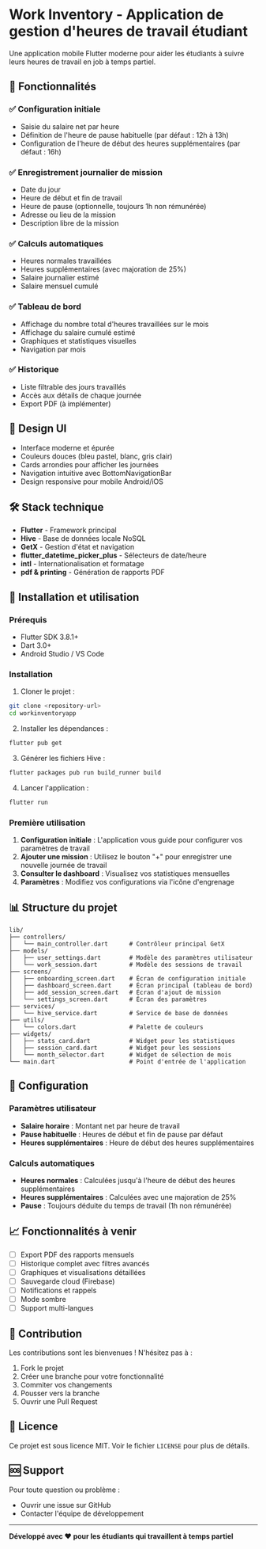 # Work Inventory - Application de gestion d'heures de travail étudiant

Une application mobile Flutter moderne pour aider les étudiants à suivre leurs heures de travail en job à temps partiel.

## 🎯 Fonctionnalités

### ✅ Configuration initiale
- Saisie du salaire net par heure
- Définition de l'heure de pause habituelle (par défaut : 12h à 13h)
- Configuration de l'heure de début des heures supplémentaires (par défaut : 16h)

### ✅ Enregistrement journalier de mission
- Date du jour
- Heure de début et fin de travail
- Heure de pause (optionnelle, toujours 1h non rémunérée)
- Adresse ou lieu de la mission
- Description libre de la mission

### ✅ Calculs automatiques
- Heures normales travaillées
- Heures supplémentaires (avec majoration de 25%)
- Salaire journalier estimé
- Salaire mensuel cumulé

### ✅ Tableau de bord
- Affichage du nombre total d'heures travaillées sur le mois
- Affichage du salaire cumulé estimé
- Graphiques et statistiques visuelles
- Navigation par mois

### ✅ Historique
- Liste filtrable des jours travaillés
- Accès aux détails de chaque journée
- Export PDF (à implémenter)

## 🎨 Design UI

- Interface moderne et épurée
- Couleurs douces (bleu pastel, blanc, gris clair)
- Cards arrondies pour afficher les journées
- Navigation intuitive avec BottomNavigationBar
- Design responsive pour mobile Android/iOS

## 🛠️ Stack technique

- **Flutter** - Framework principal
- **Hive** - Base de données locale NoSQL
- **GetX** - Gestion d'état et navigation
- **flutter_datetime_picker_plus** - Sélecteurs de date/heure
- **intl** - Internationalisation et formatage
- **pdf & printing** - Génération de rapports PDF

## 📱 Installation et utilisation

### Prérequis
- Flutter SDK 3.8.1+
- Dart 3.0+
- Android Studio / VS Code

### Installation

1. Cloner le projet :
```bash
git clone <repository-url>
cd workinventoryapp
```

2. Installer les dépendances :
```bash
flutter pub get
```

3. Générer les fichiers Hive :
```bash
flutter packages pub run build_runner build
```

4. Lancer l'application :
```bash
flutter run
```

### Première utilisation

1. **Configuration initiale** : L'application vous guide pour configurer vos paramètres de travail
2. **Ajouter une mission** : Utilisez le bouton "+" pour enregistrer une nouvelle journée de travail
3. **Consulter le dashboard** : Visualisez vos statistiques mensuelles
4. **Paramètres** : Modifiez vos configurations via l'icône d'engrenage

## 📊 Structure du projet

```
lib/
├── controllers/
│   └── main_controller.dart      # Contrôleur principal GetX
├── models/
│   ├── user_settings.dart        # Modèle des paramètres utilisateur
│   └── work_session.dart         # Modèle des sessions de travail
├── screens/
│   ├── onboarding_screen.dart    # Écran de configuration initiale
│   ├── dashboard_screen.dart     # Écran principal (tableau de bord)
│   ├── add_session_screen.dart   # Écran d'ajout de mission
│   └── settings_screen.dart      # Écran des paramètres
├── services/
│   └── hive_service.dart         # Service de base de données
├── utils/
│   └── colors.dart               # Palette de couleurs
├── widgets/
│   ├── stats_card.dart           # Widget pour les statistiques
│   ├── session_card.dart         # Widget pour les sessions
│   └── month_selector.dart       # Widget de sélection de mois
└── main.dart                     # Point d'entrée de l'application
```

## 🔧 Configuration

### Paramètres utilisateur
- **Salaire horaire** : Montant net par heure de travail
- **Pause habituelle** : Heures de début et fin de pause par défaut
- **Heures supplémentaires** : Heure de début des heures supplémentaires

### Calculs automatiques
- **Heures normales** : Calculées jusqu'à l'heure de début des heures supplémentaires
- **Heures supplémentaires** : Calculées avec une majoration de 25%
- **Pause** : Toujours déduite du temps de travail (1h non rémunérée)

## 📈 Fonctionnalités à venir

- [ ] Export PDF des rapports mensuels
- [ ] Historique complet avec filtres avancés
- [ ] Graphiques et visualisations détaillées
- [ ] Sauvegarde cloud (Firebase)
- [ ] Notifications et rappels
- [ ] Mode sombre
- [ ] Support multi-langues

## 🤝 Contribution

Les contributions sont les bienvenues ! N'hésitez pas à :
1. Fork le projet
2. Créer une branche pour votre fonctionnalité
3. Commiter vos changements
4. Pousser vers la branche
5. Ouvrir une Pull Request

## 📄 Licence

Ce projet est sous licence MIT. Voir le fichier `LICENSE` pour plus de détails.

## 🆘 Support

Pour toute question ou problème :
- Ouvrir une issue sur GitHub
- Contacter l'équipe de développement

---

**Développé avec ❤️ pour les étudiants qui travaillent à temps partiel**
